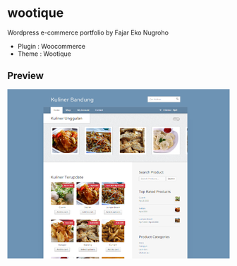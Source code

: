 # wootique
Wordpress e-commerce portfolio
by Fajar Eko Nugroho 

* Plugin : Woocommerce
* Theme : Wootique

## Preview
![preview image](./preview/preview.png)